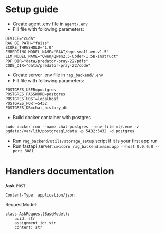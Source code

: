 # **Setup guide**
- Create agent .env file in ``agent/.env``
- Fill file with following parameters:
```
DEVICE="cuda"
RAG_DB_PATH="faiss"
SCORE_THRESHOLD="1.0"
EMBEDDING_MODEL_NAME="BAAI/bge-small-en-v1.5"
LLM_MODEL_NAME="Qwen/Qwen2.5-Coder-1.5B-Instruct"
PDF_DIR="data/predator-pray-22/pdfs"
CODE_DIR="data/predator-pray-22/code"
```
- Create server .env file in ``rag_backend/.env``
- Fill file with following parameters:
```
POSTGRES_USER=postgres
POSTGRES_PASSWORD=postgres
POSTGRES_HOST=localhost
POSTGRES_PORT=5432
POSTGRES_DB=chat_history_db
```
- Build docker container with postgres
```
sudo docker run --name chat-postgres --env-file ml/.env -v pgdata:/var/lib/postgresql/data -p 5432:5432 -d postgres
```
- Run `rag_backend/utils/storage_setup` script if it is your first app run
- Run fastapi server: `uvicorn rag_backend.main:app --host 0.0.0.0 --port 8081 `

# Handlers documentation
**/ask** `POST` 

`Content-Type: application/json`

RequestModel:
```
class AskRequest(BaseModel):
    uuid: str
    assignment_id: str
    content: str
```

